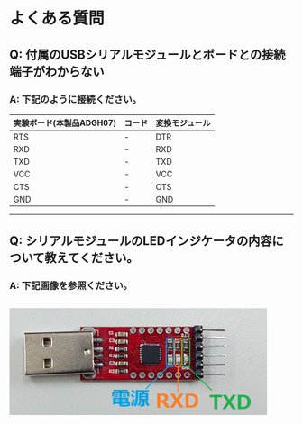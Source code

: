 # よくある質問


## Q: 付属のUSBシリアルモジュールとボードとの接続端子がわからない
### A: 下記のように接続ください。
 | 実験ボード(本製品ADGH07) | コード | 変換モジュール | 
 | --- | --- |  --- |
 | RTS  | - | DTR | 
 | RXD  | - | RXD | 
 | TXD  | - |  TXD | 
 | VCC  | - |  VCC | 
 | CTS  | - |  CTS | 
 | GND  | - |  GND | 
 
----
## Q: シリアルモジュールのLEDインジケータの内容について教えてください。
### A: 下記画像を参照ください。  
![LED01](https://github.com/bit-trade-one/ADGH07_ScaleModelRailway_Controller/blob/master/image/image-Dec-01-2020-01-52-54-68-AM.png) 
----

